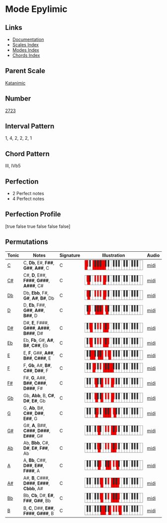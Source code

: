 # Mode Epylimic

## Links

- [Documentation](README.md)
- [Scales Index](Scales.md)
- [Modes Index](Modes.md)
- [Chords Index](Chords.md)

## Parent Scale

[Katanimic](ScaleKatanimic.md)

## Number

[2723](https://ianring.com/musictheory/scales/2723)

## Interval Pattern

1, 4, 2, 2, 2, 1

## Chord Pattern

III, IVb5

## Perfection

- 2 Perfect notes
- 4 Perfect notes

## Perfection Profile

[true false true false false false]

## Permutations

| Tonic | Notes | Signature | Illustration | Audio |
|-------|-------|-----------|--------------|-------|
| [C](ModeCNaturalEpylimic.md) | C, **Db**, E#, **F##**, **G##**, **A##**, C | C | ![CNaturalEpylimic](ModeCNaturalEpylimic.png) | [midi](https://github.com/edipermadi/music/blob/main/docs/ModeCNaturalEpylimic.mid?raw=true) |
| [C#](ModeCSharpEpylimic.md) | C#, **D**, E##, **F###**, **G###**, **A###**, C# | C | ![CSharpEpylimic](ModeCSharpEpylimic.png) | [midi](https://github.com/edipermadi/music/blob/main/docs/ModeCSharpEpylimic.mid?raw=true) |
| [Db](ModeDFlatEpylimic.md) | Db, **Ebb**, F#, **G#**, **A#**, **B#**, Db | C | ![DFlatEpylimic](ModeDFlatEpylimic.png) | [midi](https://github.com/edipermadi/music/blob/main/docs/ModeDFlatEpylimic.mid?raw=true) |
| [D](ModeDNaturalEpylimic.md) | D, **Eb**, F##, **G##**, **A##**, **B##**, D | C | ![DNaturalEpylimic](ModeDNaturalEpylimic.png) | [midi](https://github.com/edipermadi/music/blob/main/docs/ModeDNaturalEpylimic.mid?raw=true) |
| [D#](ModeDSharpEpylimic.md) | D#, **E**, F###, **G###**, **A###**, **B###**, D# | C | ![DSharpEpylimic](ModeDSharpEpylimic.png) | [midi](https://github.com/edipermadi/music/blob/main/docs/ModeDSharpEpylimic.mid?raw=true) |
| [Eb](ModeEFlatEpylimic.md) | Eb, **Fb**, G#, **A#**, **B#**, **C##**, Eb | C | ![EFlatEpylimic](ModeEFlatEpylimic.png) | [midi](https://github.com/edipermadi/music/blob/main/docs/ModeEFlatEpylimic.mid?raw=true) |
| [E](ModeENaturalEpylimic.md) | E, **F**, G##, **A##**, **B##**, **C###**, E | C | ![ENaturalEpylimic](ModeENaturalEpylimic.png) | [midi](https://github.com/edipermadi/music/blob/main/docs/ModeENaturalEpylimic.mid?raw=true) |
| [F](ModeFNaturalEpylimic.md) | F, **Gb**, A#, **B#**, **C##**, **D##**, F | C | ![FNaturalEpylimic](ModeFNaturalEpylimic.png) | [midi](https://github.com/edipermadi/music/blob/main/docs/ModeFNaturalEpylimic.mid?raw=true) |
| [F#](ModeFSharpEpylimic.md) | F#, **G**, A##, **B##**, **C###**, **D###**, F# | C | ![FSharpEpylimic](ModeFSharpEpylimic.png) | [midi](https://github.com/edipermadi/music/blob/main/docs/ModeFSharpEpylimic.mid?raw=true) |
| [Gb](ModeGFlatEpylimic.md) | Gb, **Abb**, B, **C#**, **D#**, **E#**, Gb | C | ![GFlatEpylimic](ModeGFlatEpylimic.png) | [midi](https://github.com/edipermadi/music/blob/main/docs/ModeGFlatEpylimic.mid?raw=true) |
| [G](ModeGNaturalEpylimic.md) | G, **Ab**, B#, **C##**, **D##**, **E##**, G | C | ![GNaturalEpylimic](ModeGNaturalEpylimic.png) | [midi](https://github.com/edipermadi/music/blob/main/docs/ModeGNaturalEpylimic.mid?raw=true) |
| [G#](ModeGSharpEpylimic.md) | G#, **A**, B##, **C###**, **D###**, **E###**, G# | C | ![GSharpEpylimic](ModeGSharpEpylimic.png) | [midi](https://github.com/edipermadi/music/blob/main/docs/ModeGSharpEpylimic.mid?raw=true) |
| [Ab](ModeAFlatEpylimic.md) | Ab, **Bbb**, C#, **D#**, **E#**, **F##**, Ab | C | ![AFlatEpylimic](ModeAFlatEpylimic.png) | [midi](https://github.com/edipermadi/music/blob/main/docs/ModeAFlatEpylimic.mid?raw=true) |
| [A](ModeANaturalEpylimic.md) | A, **Bb**, C##, **D##**, **E##**, **F###**, A | C | ![ANaturalEpylimic](ModeANaturalEpylimic.png) | [midi](https://github.com/edipermadi/music/blob/main/docs/ModeANaturalEpylimic.mid?raw=true) |
| [A#](ModeASharpEpylimic.md) | A#, **B**, C###, **D###**, **E###**, **Cbbb**, A# | C | ![ASharpEpylimic](ModeASharpEpylimic.png) | [midi](https://github.com/edipermadi/music/blob/main/docs/ModeASharpEpylimic.mid?raw=true) |
| [Bb](ModeBFlatEpylimic.md) | Bb, **Cb**, D#, **E#**, **F##**, **G##**, Bb | C | ![BFlatEpylimic](ModeBFlatEpylimic.png) | [midi](https://github.com/edipermadi/music/blob/main/docs/ModeBFlatEpylimic.mid?raw=true) |
| [B](ModeBNaturalEpylimic.md) | B, **C**, D##, **E##**, **F###**, **G###**, B | C | ![BNaturalEpylimic](ModeBNaturalEpylimic.png) | [midi](https://github.com/edipermadi/music/blob/main/docs/ModeBNaturalEpylimic.mid?raw=true) |
